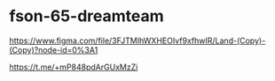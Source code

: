 # fson-65-dreamteam

https://www.figma.com/file/3FJTMIhWXHEOIvf9xfhwIR/Land-(Copy)-(Copy)?node-id=0%3A1

<!-- Посилання на групу в телеграм-->

https://t.me/+mP848pdArGUxMzZi
